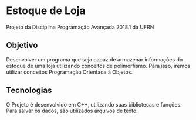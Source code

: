 
# Estoque de Loja
Projeto da Disciplina Programação Avançada 2018.1 da UFRN

## Objetivo
Desenvolver um programa que seja capaz de armazenar informações do estoque de uma loja utilizando conceitos de polimorfismo. Para isso, iremos utilizar conceitos Programação Orientada à Objetos.

## Tecnologias
O Projeto é desenvolvido em C++, utilizando suas bibliotecas e funções. Para salvar os dados, são utilizados arquivos de texto.
